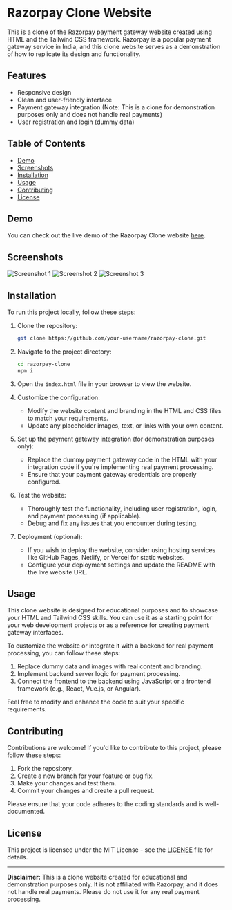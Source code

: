 # Razorpay Clone Website

This is a clone of the Razorpay payment gateway website created using HTML and the Tailwind CSS framework. Razorpay is a popular payment gateway service in India, and this clone website serves as a demonstration of how to replicate its design and functionality.

## Features

- Responsive design
- Clean and user-friendly interface
- Payment gateway integration (Note: This is a clone for demonstration purposes only and does not handle real payments)
- User registration and login (dummy data)

## Table of Contents

- [Demo](#demo)
- [Screenshots](#screenshots)
- [Installation](#installation)
- [Usage](#usage)
- [Contributing](#contributing)
- [License](#license)

## Demo

You can check out the live demo of the Razorpay Clone website [here](https://shivam-razorpay-clone.netlify.app/).

## Screenshots

![Screenshot 1]("./images/Project_Screenshot1")
![Screenshot 2]("./images/Project_Screenshot2")
![Screenshot 3]("./images/Project_Screenshot3")

## Installation

To run this project locally, follow these steps:

1. Clone the repository:

   ```bash
   git clone https://github.com/your-username/razorpay-clone.git

   ```

2. Navigate to the project directory:

   ```bash
   cd razorpay-clone
   npm i
   ```

3. Open the `index.html` file in your browser to view the website.

4. Customize the configuration:

   - Modify the website content and branding in the HTML and CSS files to match your requirements.
   - Update any placeholder images, text, or links with your own content.

5. Set up the payment gateway integration (for demonstration purposes only):

   - Replace the dummy payment gateway code in the HTML with your integration code if you're implementing real payment processing.
   - Ensure that your payment gateway credentials are properly configured.

6. Test the website:

   - Thoroughly test the functionality, including user registration, login, and payment processing (if applicable).
   - Debug and fix any issues that you encounter during testing.

7. Deployment (optional):

   - If you wish to deploy the website, consider using hosting services like GitHub Pages, Netlify, or Vercel for static websites.
   - Configure your deployment settings and update the README with the live website URL.

## Usage

This clone website is designed for educational purposes and to showcase your HTML and Tailwind CSS skills. You can use it as a starting point for your web development projects or as a reference for creating payment gateway interfaces.

To customize the website or integrate it with a backend for real payment processing, you can follow these steps:

1. Replace dummy data and images with real content and branding.
2. Implement backend server logic for payment processing.
3. Connect the frontend to the backend using JavaScript or a frontend framework (e.g., React, Vue.js, or Angular).

Feel free to modify and enhance the code to suit your specific requirements.

## Contributing

Contributions are welcome! If you'd like to contribute to this project, please follow these steps:

1. Fork the repository.
2. Create a new branch for your feature or bug fix.
3. Make your changes and test them.
4. Commit your changes and create a pull request.

Please ensure that your code adheres to the coding standards and is well-documented.

## License

This project is licensed under the MIT License - see the [LICENSE](LICENSE) file for details.

---

**Disclaimer:** This is a clone website created for educational and demonstration purposes only. It is not affiliated with Razorpay, and it does not handle real payments. Please do not use it for any real payment processing.
